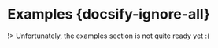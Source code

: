 # Examples {docsify-ignore-all}

!> Unfortunately, the examples section is not quite ready yet :(

<!--

All examples with descriptions are located in the [examples directory](https://github.com/lundegaard/redux-tools/tree/master/examples) of the Redux Tools repository.

## Simple Examples

- [Actions with Node.js](/)
- [Reducers with Node.js](/)
- [Middleware with Node.js](/)
- [Epics with Node.js](/)

## React Examples

- [Middleware with React]()
- [Reducers with React]()
- [Epics with React]() (extends the reducers with React example)

## Advanced Integration Examples

- [Integration with React Union]()

-->
